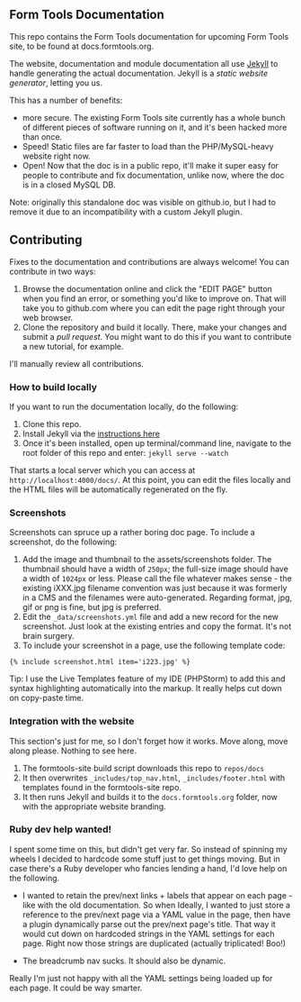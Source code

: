 ## Form Tools Documentation

This repo contains the Form Tools documentation for upcoming Form Tools site, to be found at docs.formtools.org.

The website, documentation and module documentation all use [Jekyll](http://jekyllrb.com/) to handle generating 
the actual documentation. Jekyll is a *static website generator*, letting you us.  

This has a number of benefits:
- more secure. The existing Form Tools site currently has a whole bunch of different pieces of software running on it, 
and it's been hacked more than once.  
- Speed! Static files are far faster to load than the PHP/MySQL-heavy website right now. 
- Open! Now that the doc is in a public repo, it'll make it super easy for people to contribute and fix documentation,
unlike now, where the doc is in a closed MySQL DB.

Note: originally this standalone doc was visible on github.io, but I had to remove it due to an incompatibility with a
custom Jekyll plugin.


## Contributing

Fixes to the documentation and contributions are always welcome! You can contribute in two ways:
1. Browse the documentation online and click the "EDIT PAGE" button when you find an error, or something you'd like to
improve on. That will take you to github.com where you can edit the page right through your web browser.
2. Clone the repository and build it locally. There, make your changes and submit a *pull request*. You might want to 
do this if you want to contribute a new tutorial, for example.

I'll manually review all contributions.

### How to build locally

If you want to run the documentation locally, do the following:

1. Clone this repo.
2. Install Jekyll via the [instructions here](http://jekyllrb.com/docs/installation/)
3. Once it's been installed, open up terminal/command line, navigate to the root folder of this repo and enter:
`jekyll serve --watch`

That starts a local server which you can access at `http://localhost:4000/docs/`. At this point, you can edit the files
locally and the HTML files will be automatically regenerated on the fly.


### Screenshots

Screenshots can spruce up a rather boring doc page. To include a screenshot, do the following:

1. Add the image and thumbnail to the assets/screenshots folder. The thumbnail should have a width of `250px`; the full-size
image should have a width of `1024px` or less. Please call the file whatever makes sense - the existing iXXX.jpg 
filename convention was just because it was formerly in a CMS and the filenames were auto-generated. Regarding format, 
jpg, gif or png is fine, but jpg is preferred.
2. Edit the `_data/screenshots.yml` file and add a new record for the new screenshot. Just look at the existing entries and
copy the format. It's not brain surgery.
3. To include your screenshot in a page, use the following template code:
```
{% include screenshot.html item='i223.jpg' %}
```

Tip: I use the Live Templates feature of my IDE (PHPStorm) to add this and syntax highlighting automatically into the
markup. It really helps cut down on copy-paste time.


### Integration with the website

This section's just for me, so I don't forget how it works. Move along, move along please. Nothing to see here.

1. The formtools-site build script downloads this repo to `repos/docs`
2. It then overwrites `_includes/top_nav.html`, `_includes/footer.html` with templates found in the formtools-site repo.
3. It then runs Jekyll and builds it to the `docs.formtools.org` folder, now with the appropriate website branding.   


### Ruby dev help wanted!

I spent some time on this, but didn't get very far. So instead of spinning my wheels I decided to hardcode some stuff
just to get things moving. But in case there's a Ruby developer who fancies lending a hand, I'd love help on the following.

- I wanted to retain the prev/next links + labels that appear on each page - like with the old documentation. So when
Ideally, I wanted to just store a reference to the prev/next page via a YAML value in the page, then have a plugin
dynamically parse out the prev/next page's title. That way it would cut down on hardcoded strings in the
YAML settings for each page. Right now those strings are duplicated (actually triplicated! Boo!)

- The breadcrumb nav sucks. It should also be dynamic.

Really I'm just not happy with all the YAML settings being loaded up for each page. It could be way smarter.
